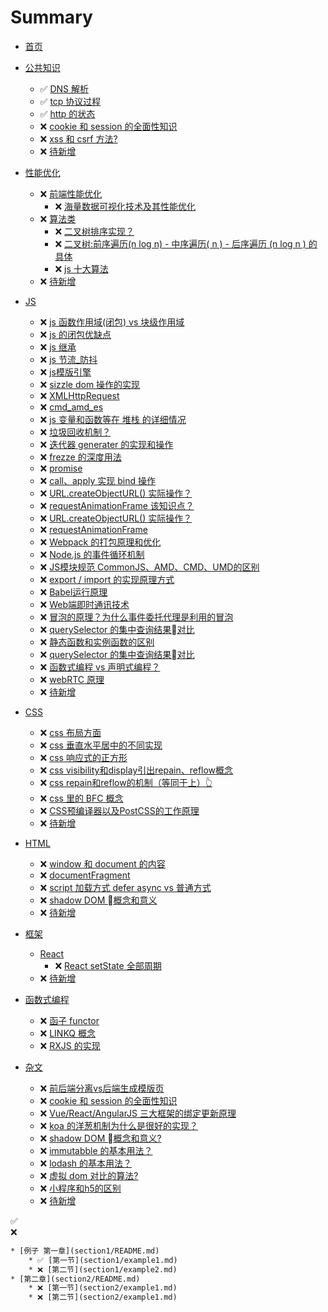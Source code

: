 # Summary



* [首页](README.md)




* [公共知识](common/README.md)
    * ✅ [DNS 解析 ](common/DNS解析.md)
    * ✅ [tcp 协议过程](common/tcp.md)
    * ✅ [http 的状态 ](common/http.md)
    * ❌ [cookie 和 session 的全面性知识]()
    * ❌ [xss 和 csrf 方法?](common/安全/webSafe.md)
    * ❌ [待新增]()



* [性能优化](performance/README.md)
    * ❌ [前端性能优化](performance/前端性能优化/README.md)
        * ❌ [海量数据可视化技术及其性能优化]()
    * ❌ [算法类](performance/algorithm/README.md)
        * ❌ [二叉树排序实现？]()
        * ❌ [二叉树:前序遍历(n log n) - 中序遍历( n ) - 后序遍历 (n log n ) 的具体]()
        * ❌ [js 十大算法](`performance/algorithm/十大算法.md`)
    * ❌ [待新增]()






* [JS](js/README.md)
    * ❌ [js 函数作用域(闭包) vs 块级作用域](js/函数作用域vs块级作用域.md)
    * ❌ [js 的闭包优缺点]()
    * ❌ [js 继承](js/继承.md)
    * ❌ [js 节流_防抖](js/节流_防抖.md)
    * ❌ [js模版引擎](js/js模版引擎.md)
    * ❌ [sizzle dom 操作的实现](js/sizzle.md)
    * ❌ [XMLHttpRequest](js/XMLHttpRequest.md)
    * ❌ [cmd_amd_es](js/cmd_amd_es.md)
    * ❌ [js 变量和函数等在 堆栈 的详细情况]()
    * ❌ [垃圾回收机制？]()
    * ❌ [迭代器 generater 的实现和操作](js/迭代器.md)
    * ❌ [frezze 的深度用法]()
    * ❌ [promise](js/promise.md)
    * ❌ [call、apply 实现 bind 操作]()
    * ❌ [URL.createObjectURL() 实际操作？]()
    * ❌ [requestAnimationFrame 该知识点？]()
    * ❌ [URL.createObjectURL() 实际操作？]()
    * ❌ [requestAnimationFrame](js/requestAnimationFrame.md)
    * ❌ [Webpack 的打包原理和优化]()
    * ❌ [Node.js 的事件循环机制]()
    * ❌ [JS模块规范 CommonJS、AMD、CMD、UMD的区别]()
    * ❌ [export / import 的实现原理方式]()
    * ❌ [Babel运行原理]()
    * ❌ [Web端即时通讯技术]()
    * ❌ [冒泡的原理？为什么事件委托代理是利用的冒泡]()
    * ❌ [querySelector 的集中查询结果对比]()
    * ❌ [静态函数和实例函数的区别]()
    * ❌ [querySelector 的集中查询结果对比](html/querySelector.md)
    * ❌ [函数式编程 vs 声明式编程？]()
    * ❌ [webRTC 原理]()
    * ❌ [待新增]()




* [CSS](css/README.md)
    * ❌ [css 布局方面](css/布局方面.md)
    * ❌ [css 垂直水平居中的不同实现](css/垂直居中.md)
    * ❌ [css 响应式的正方形](css/响应式的正方形.md)
    * ❌ [css visibility和display引出repain、reflow概念](css/visibility和display引出repain、reflow概念.md)
    * ❌ [css repain和reflow的机制（等同于上）👆](css/visibility和display引出repain、reflow概念.md)
    * ❌ [css 里的 BFC 概念](css/BFC概念.md)
    * ❌ [CSS预编译器以及PostCSS的工作原理]()
    * ❌ [待新增]()
    



* [HTML](html/README.md)
    * ❌ [window 和 document 的内容](html/document.md)
    * ❌ [documentFragment](html/documentFragment.md)
    * ❌ [script 加载方式  defer  async  vs 普通方式](html/defer-async.md)
    * ❌ [shadow DOM 概念和意义](html/shadowDOM.md)
    * ❌ [待新增]()
    




* [框架](Frame/README.md)
    * [React](Frame/React/README.md)
        * ❌ [React setState 全部周期]()
    * ❌ [待新增]()





* [函数式编程](functional/README.md)
    * ❌ [函子 functor]()
    * ❌ [LINKQ 概念]()
    * ❌ [RXJS 的实现]()





* [杂文](other/README.md)
    * ❌ [前后端分离vs后端生成模版页]()
    * ❌ [cookie 和 session 的全面性知识]()
    * ❌ [Vue/React/AngularJS 三大框架的绑定更新原理]()
    * ❌ [koa 的洋葱机制为什么是很好的实现？]()
    * ❌ [shadow DOM 概念和意义?]()
    * ❌ [immutabble 的基本用法？]()
    * ❌ [lodash 的基本用法？]()
    * ❌ [虚拟 dom 对比的算法?]()
    * ❌ [小程序和h5的区别 ](common/小程序和h5的区别.md)
    * ❌ [待新增]()







✅  
❌
```txt
* [例子 第一章](section1/README.md)
    * ✅ [第一节](section1/example1.md)
    * ❌ [第二节](section1/example2.md)
* [第二章](section2/README.md)
    * ❌ [第一节](section2/example1.md)
    * ❌ [第二节](section2/example1.md)
```